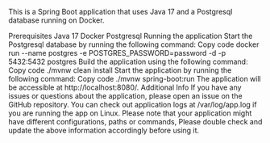 This is a Spring Boot application that uses Java 17 and a Postgresql database running on Docker.

Prerequisites
Java 17
Docker
Postgresql
Running the application
Start the Postgresql database by running the following command:
Copy code
docker run --name postgres -e POSTGRES_PASSWORD=password -d -p 5432:5432 postgres
Build the application using the following command:
Copy code
./mvnw clean install
Start the application by running the following command:
Copy code
./mvnw spring-boot:run
The application will be accessible at http://localhost:8080/.
Additional Info
If you have any issues or questions about the application, please open an issue on the GitHub repository.
You can check out application logs at /var/log/app.log if you are running the app on Linux.
Please note that your application might have different configurations, paths or commands, Please double check and update the above information accordingly before using it.
